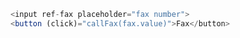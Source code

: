 ```typescript
<input ref-fax placeholder="fax number">
<button (click)="callFax(fax.value)">Fax</button>
```
